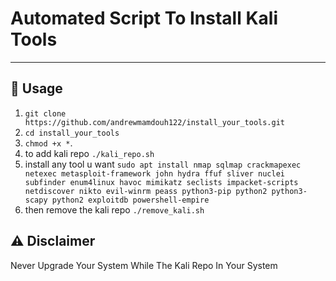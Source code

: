 # Automated Script To Install Kali Tools


---
## 🚀 Usage

1. ```git clone https://github.com/andrewmamdouh122/install_your_tools.git```
2. ```cd install_your_tools``` 
3. ```chmod +x *```.
4. to add kali repo ```./kali_repo.sh```
5. install any tool u want 
```sudo apt install nmap sqlmap crackmapexec netexec metasploit-framework john hydra ffuf sliver nuclei subfinder enum4linux havoc mimikatz seclists impacket-scripts netdiscover nikto evil-winrm peass python3-pip python2 python3-scapy python2 exploitdb powershell-empire```
6. then remove the kali repo ```./remove_kali.sh```


## ⚠️ Disclaimer
Never Upgrade Your System While The Kali Repo In Your System 
